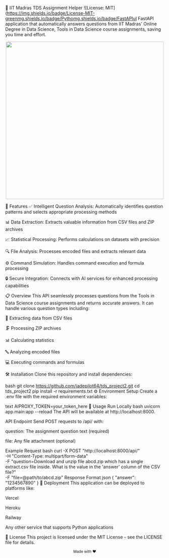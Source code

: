 🧠 IIT Madras TDS Assignment Helper
![License: MIT](https://img.shields.io/badge/License-MIT-greenmg.shields.io/badge/Pythomg.shields.io/badge/FastAPIul FastAPI application that automatically answers questions from IIT Madras' Online Degree in Data Science, Tools in Data Science course assignments, saving you time and effort.

<p align="center"> <img src="https://user-images.githubusercontent.com/74038190/212257468-1e9a91c1-b626-4baa-b15d-5c385dfa7ed2.gif" width="500"> </p>
🚀 Features
✅ Intelligent Question Analysis: Automatically identifies question patterns and selects appropriate processing methods

📊 Data Extraction: Extracts valuable information from CSV files and ZIP archives

📈 Statistical Processing: Performs calculations on datasets with precision

🔍 File Analysis: Processes encoded files and extracts relevant data

⚙️ Command Simulation: Handles command execution and formula processing

🔒 Secure Integration: Connects with AI services for enhanced processing capabilities

📋 Overview
This API seamlessly processes questions from the Tools in Data Science course assignments and returns accurate answers. It can handle various question types including:

📁 Extracting data from CSV files

🗜️ Processing ZIP archives

📊 Calculating statistics

🔤 Analyzing encoded files

💻 Executing commands and formulas

🛠️ Installation
Clone this repository and install dependencies:

bash
git clone https://github.com/jadepilot64/tds_project2.git
cd tds_project2
pip install -r requirements.txt
⚙️ Environment Setup
Create a .env file with the required environment variables:

text
AIPROXY_TOKEN=your_token_here
📝 Usage
Run Locally
bash
uvicorn app.main:app --reload
The API will be available at http://localhost:8000.

API Endpoint
Send POST requests to /api/ with:

question: The assignment question text (required)

file: Any file attachment (optional)

Example Request
bash
curl -X POST "http://localhost:8000/api/" \
  -H "Content-Type: multipart/form-data" \
  -F "question=Download and unzip file abcd.zip which has a single extract.csv file inside. What is the value in the 'answer' column of the CSV file?" \
  -F "file=@path/to/abcd.zip"
Response Format
json
{
  "answer": "1234567890"
}
🚀 Deployment
This application can be deployed to platforms like:

Vercel

Heroku

Railway

Any other service that supports Python applications

📄 License
This project is licensed under the MIT License - see the LICENSE file for details.

<p align="center"> <sub>Made with ❤️</sub> </p>